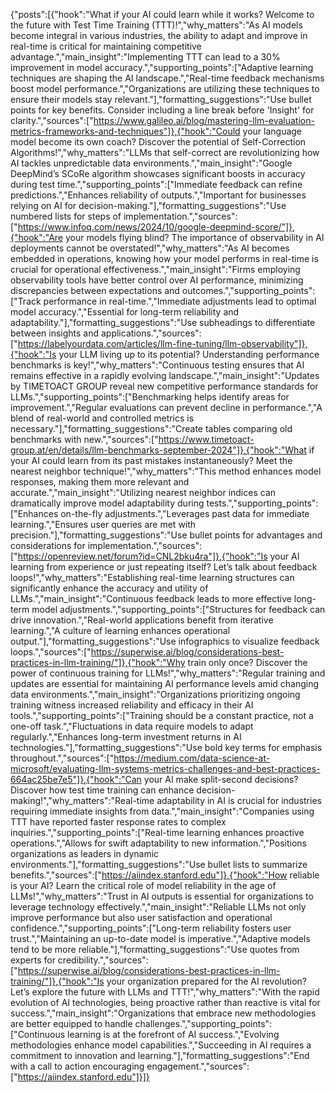 {"posts":[{"hook":"What if your AI could learn while it works? Welcome to the future with Test Time Training (TTT)!","why_matters":"As AI models become integral in various industries, the ability to adapt and improve in real-time is critical for maintaining competitive advantage.","main_insight":"Implementing TTT can lead to a 30% improvement in model accuracy.","supporting_points":["Adaptive learning techniques are shaping the AI landscape.","Real-time feedback mechanisms boost model performance.","Organizations are utilizing these techniques to ensure their models stay relevant."],"formatting_suggestions":"Use bullet points for key benefits. Consider including a line break before 'Insight' for clarity.","sources":["https://www.galileo.ai/blog/mastering-llm-evaluation-metrics-frameworks-and-techniques"]},{"hook":"Could your language model become its own coach? Discover the potential of Self-Correction Algorithms!","why_matters":"LLMs that self-correct are revolutionizing how AI tackles unpredictable data environments.","main_insight":"Google DeepMind’s SCoRe algorithm showcases significant boosts in accuracy during test time.","supporting_points":["Immediate feedback can refine predictions.","Enhances reliability of outputs.","Important for businesses relying on AI for decision-making."],"formatting_suggestions":"Use numbered lists for steps of implementation.","sources":["https://www.infoq.com/news/2024/10/google-deepmind-score/"]},{"hook":"Are your models flying blind? The importance of observability in AI deployments cannot be overstated!","why_matters":"As AI becomes embedded in operations, knowing how your model performs in real-time is crucial for operational effectiveness.","main_insight":"Firms employing observability tools have better control over AI performance, minimizing discrepancies between expectations and outcomes.","supporting_points":["Track performance in real-time.","Immediate adjustments lead to optimal model accuracy.","Essential for long-term reliability and adaptability."],"formatting_suggestions":"Use subheadings to differentiate between insights and applications.","sources":["https://labelyourdata.com/articles/llm-fine-tuning/llm-observability"]},{"hook":"Is your LLM living up to its potential? Understanding performance benchmarks is key!","why_matters":"Continuous testing ensures that AI remains effective in a rapidly evolving landscape.","main_insight":"Updates by TIMETOACT GROUP reveal new competitive performance standards for LLMs.","supporting_points":["Benchmarking helps identify areas for improvement.","Regular evaluations can prevent decline in performance.","A blend of real-world and controlled metrics is necessary."],"formatting_suggestions":"Create tables comparing old benchmarks with new.","sources":["https://www.timetoact-group.at/en/details/llm-benchmarks-september-2024"]},{"hook":"What if your AI could learn from its past mistakes instantaneously? Meet the nearest neighbor technique!","why_matters":"This method enhances model responses, making them more relevant and accurate.","main_insight":"Utilizing nearest neighbor indices can dramatically improve model adaptability during tests.","supporting_points":["Enhances on-the-fly adjustments.","Leverages past data for immediate learning.","Ensures user queries are met with precision."],"formatting_suggestions":"Use bullet points for advantages and considerations for implementation.","sources":["https://openreview.net/forum?id=CNL2bku4ra"]},{"hook":"Is your AI learning from experience or just repeating itself? Let’s talk about feedback loops!","why_matters":"Establishing real-time learning structures can significantly enhance the accuracy and utility of LLMs.","main_insight":"Continuous feedback leads to more effective long-term model adjustments.","supporting_points":["Structures for feedback can drive innovation.","Real-world applications benefit from iterative learning.","A culture of learning enhances operational output."],"formatting_suggestions":"Use infographics to visualize feedback loops.","sources":["https://superwise.ai/blog/considerations-best-practices-in-llm-training/"]},{"hook":"Why train only once? Discover the power of continuous training for LLMs!","why_matters":"Regular training and updates are essential for maintaining AI performance levels amid changing data environments.","main_insight":"Organizations prioritizing ongoing training witness increased reliability and efficacy in their AI tools.","supporting_points":["Training should be a constant practice, not a one-off task.","Fluctuations in data require models to adapt regularly.","Enhances long-term investment returns in AI technologies."],"formatting_suggestions":"Use bold key terms for emphasis throughout.","sources":["https://medium.com/data-science-at-microsoft/evaluating-llm-systems-metrics-challenges-and-best-practices-664ac25be7e5"]},{"hook":"Can your AI make split-second decisions? Discover how test time training can enhance decision-making!","why_matters":"Real-time adaptability in AI is crucial for industries requiring immediate insights from data.","main_insight":"Companies using TTT have reported faster response rates to complex inquiries.","supporting_points":["Real-time learning enhances proactive operations.","Allows for swift adaptability to new information.","Positions organizations as leaders in dynamic environments."],"formatting_suggestions":"Use bullet lists to summarize benefits.","sources":["https://aiindex.stanford.edu"]},{"hook":"How reliable is your AI? Learn the critical role of model reliability in the age of LLMs!","why_matters":"Trust in AI outputs is essential for organizations to leverage technology effectively.","main_insight":"Reliable LLMs not only improve performance but also user satisfaction and operational confidence.","supporting_points":["Long-term reliability fosters user trust.","Maintaining an up-to-date model is imperative.","Adaptive models tend to be more reliable."],"formatting_suggestions":"Use quotes from experts for credibility.","sources":["https://superwise.ai/blog/considerations-best-practices-in-llm-training/"]},{"hook":"Is your organization prepared for the AI revolution? Let’s explore the future with LLMs and TTT!","why_matters":"With the rapid evolution of AI technologies, being proactive rather than reactive is vital for success.","main_insight":"Organizations that embrace new methodologies are better equipped to handle challenges.","supporting_points":["Continuous learning is at the forefront of AI success.","Evolving methodologies enhance model capabilities.","Succeeding in AI requires a commitment to innovation and learning."],"formatting_suggestions":"End with a call to action encouraging engagement.","sources":["https://aiindex.stanford.edu"]}]}